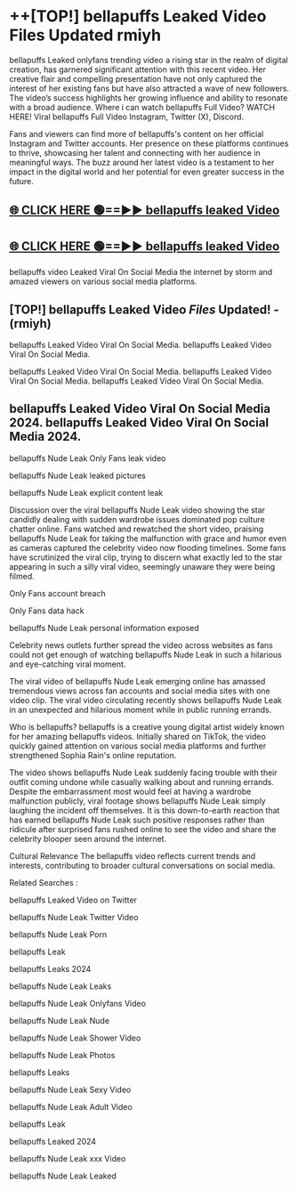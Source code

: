# ++[TOP!] bellapuffs Leaked Video Files Updated rmiyh<br>

bellapuffs Leaked onlyfans trending video a rising star in the realm of digital creation, has garnered significant attention with this recent video. Her creative flair and compelling presentation have not only captured the interest of her existing fans but have also attracted a wave of new followers. The video’s success highlights her growing influence and ability to resonate with a broad audience.
Where i can watch bellapuffs Full Video? WATCH HERE! Viral bellapuffs Full Video Instagram, Twitter (X), Discord.


Fans and viewers can find more of bellapuffs's content on her official Instagram and Twitter accounts. Her presence on these platforms continues to thrive, showcasing her talent and connecting with her audience in meaningful ways. The buzz around her latest video is a testament to her impact in the digital world and her potential for even greater success in the future.


## [🌐 CLICK HERE 🟢==►► bellapuffs leaked Video ](https://xnudes.xyz/go)

## [🌐 CLICK HERE 🟢==►► bellapuffs leaked Video ](https://xnudes.xyz/go)



bellapuffs video Leaked Viral On Social Media the internet by storm and amazed viewers on various social media platforms.


## [TOP!] bellapuffs Leaked Video *Files* Updated! - (rmiyh)

bellapuffs Leaked Video Viral On Social Media. bellapuffs Leaked Video Viral On Social Media.

bellapuffs Leaked Video Viral On Social Media. bellapuffs Leaked Video Viral On Social Media. bellapuffs Leaked Video Viral On Social Media.


## bellapuffs Leaked Video Viral On Social Media 2024. bellapuffs Leaked Video Viral On Social Media 2024.
bellapuffs Nude Leak Only Fans leak video

bellapuffs Nude Leak leaked pictures

bellapuffs Nude Leak explicit content leak

Discussion over the viral bellapuffs Nude Leak video showing the star candidly dealing with sudden wardrobe issues dominated pop culture chatter online. Fans watched and rewatched the short video, praising bellapuffs Nude Leak for taking the malfunction with grace and humor even as cameras captured the celebrity video now flooding timelines. Some fans have scrutinized the viral clip, trying to discern what exactly led to the star appearing in such a silly viral video, seemingly unaware they were being filmed.


Only Fans account breach

Only Fans data hack

bellapuffs Nude Leak personal information exposed

Celebrity news outlets further spread the video across websites as fans could not get enough of watching bellapuffs Nude Leak in such a hilarious and eye-catching viral moment.


The viral video of bellapuffs Nude Leak emerging online has amassed tremendous views across fan accounts and social media sites with one video clip. The viral video circulating recently shows bellapuffs Nude Leak in an unexpected and hilarious moment while in public running errands.


Who is bellapuffs? bellapuffs is a creative young digital artist widely known for her amazing bellapuffs videos. Initially shared on TikTok, the video quickly gained attention on various social media platforms and further strengthened Sophia Rain's online reputation.

The video shows bellapuffs Nude Leak suddenly facing trouble with their outfit coming undone while casually walking about and running errands. Despite the embarrassment most would feel at having a wardrobe malfunction publicly, viral footage shows bellapuffs Nude Leak simply laughing the incident off themselves. It is this down-to-earth reaction that has earned bellapuffs Nude Leak such positive responses rather than ridicule after surprised fans rushed online to see the video and share the celebrity blooper seen around the internet.

Cultural Relevance The bellapuffs video reflects current trends and interests, contributing to broader cultural conversations on social media.

Related Searches :

bellapuffs Leaked Video on Twitter

bellapuffs Nude Leak Twitter Video

bellapuffs Nude Leak Porn

bellapuffs Leak 

bellapuffs Leaks 2024

bellapuffs Nude Leak Leaks

bellapuffs Nude Leak Onlyfans Video

bellapuffs Nude Leak Nude

bellapuffs Nude Leak Shower Video

bellapuffs Nude Leak Photos

bellapuffs Leaks

bellapuffs Nude Leak Sexy Video

bellapuffs Nude Leak Adult Video

bellapuffs Leak

bellapuffs Leaked 2024

bellapuffs Nude Leak xxx Video

bellapuffs Nude Leak Leaked